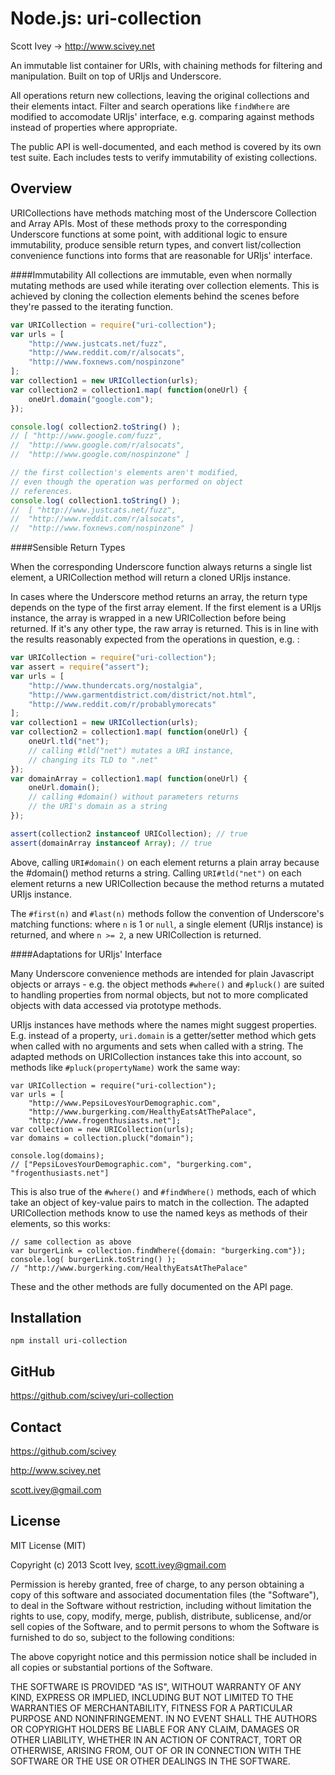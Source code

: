 
Node.js: uri-collection
=================
Scott Ivey -> http://www.scivey.net

An immutable list container for URIs, with chaining methods for filtering and manipulation.  Built on top of URIjs and Underscore.

All operations return new collections, leaving the original collections and their elements intact.  Filter and search operations like `findWhere` are modified to accomodate URIjs' interface, e.g. comparing against methods instead of properties where appropriate.

The public API is well-documented, and each method is covered by its own test suite.  Each includes tests to verify immutability of existing collections.


Overview
---------

URICollections have methods matching most of the Underscore Collection and Array APIs.  Most of these methods proxy to the corresponding Underscore functions at some point, with additional logic to ensure immutability, produce sensible return types, and convert list/collection convenience functions into forms that are reasonable for URIjs' interface.

####Immutability
All collections are immutable, even when normally mutating methods are used while iterating over collection elements.  This is achieved by cloning the collection elements behind the scenes before they're passed to the iterating function.

```javascript
var URICollection = require("uri-collection");
var urls = [
	"http://www.justcats.net/fuzz",
	"http://www.reddit.com/r/alsocats",
	"http://www.foxnews.com/nospinzone"
];
var collection1 = new URICollection(urls);
var collection2 = collection1.map( function(oneUrl) {
	oneUrl.domain("google.com");
});

console.log( collection2.toString() );
// [ "http://www.google.com/fuzz",
//	"http://www.google.com/r/alsocats",
//	"http://www.google.com/nospinzone" ]

// the first collection's elements aren't modified,
// even though the operation was performed on object 
// references.
console.log( collection1.toString() );
// 	[ "http://www.justcats.net/fuzz",
//	"http://www.reddit.com/r/alsocats",
//	"http://www.foxnews.com/nospinzone" ]
```

####Sensible Return Types

When the corresponding Underscore function always returns a single list element, a URICollection method will return a cloned URIjs instance.

In cases where the Underscore method returns an array, the return type depends on the type of the first array element.  If the first element is a URIjs instance, the array is wrapped in a new URICollection before being returned.  If it's any other type, the raw array is returned.  This is in line with the results reasonably expected from the operations in question, e.g. :

```javascript
var URICollection = require("uri-collection");
var assert = require("assert");
var urls = [
	"http://www.thundercats.org/nostalgia",
	"http://www.garmentdistrict.com/district/not.html",
	"http://www.reddit.com/r/probablymorecats"
];
var collection1 = new URICollection(urls);
var collection2 = collection1.map( function(oneUrl) {
	oneUrl.tld("net");
	// calling #tld("net") mutates a URI instance,
	// changing its TLD to ".net"
});
var domainArray = collection1.map( function(oneUrl) {
	oneUrl.domain();
	// calling #domain() without parameters returns
	// the URI's domain as a string
});

assert(collection2 instanceof URICollection); // true
assert(domainArray instanceof Array); // true

```
Above, calling `URI#domain()` on each element returns a plain array because the #domain() method returns a string.  Calling `URI#tld("net")` on each element returns a new URICollection because the method returns a mutated URIjs instance.

The `#first(n)` and `#last(n)` methods follow the convention of Underscore's matching functions: where `n` is 1 or `null`, a single element (URIjs instance) is returned, and where `n >= 2`, a new URICollection is returned.

####Adaptations for URIjs' Interface

Many Underscore convenience methods are intended for plain Javascript objects or arrays - e.g. the object methods `#where()` and `#pluck()` are suited to handling properties from normal objects, but not to more complicated objects with data accessed via prototype methods.

URIjs instances have methods where the names might suggest properties.  E.g. instead of a property, `uri.domain` is a getter/setter method which gets when called with no arguments and sets when called with a string.  The adapted methods on URICollection instances take this into account, so methods like `#pluck(propertyName)` work the same way:

```
var URICollection = require("uri-collection");
var urls = [
	"http://www.PepsiLovesYourDemographic.com",
	"http://www.burgerking.com/HealthyEatsAtThePalace",
	"http://www.frogenthusiasts.net"];
var collection = new URICollection(urls);
var domains = collection.pluck("domain");

console.log(domains);
// ["PepsiLovesYourDemographic.com", "burgerking.com", "frogenthusiasts.net"]
``` 

This is also true of the `#where()` and `#findWhere()` methods, each of which take an object of key-value pairs to match in the collection.  The adapted URICollection methods know to use the named keys as methods of their elements, so this works:
```
// same collection as above
var burgerLink = collection.findWhere({domain: "burgerking.com"});
console.log( burgerLink.toString() );
// "http://www.burgerking.com/HealthyEatsAtThePalace"
```

These and the other methods are fully documented on the API page.


Installation
------------

    npm install uri-collection


GitHub
------------
https://github.com/scivey/uri-collection


Contact
------------
https://github.com/scivey

http://www.scivey.net

scott.ivey@gmail.com

License
------------
MIT License (MIT)

Copyright (c) 2013 Scott Ivey, <scott.ivey@gmail.com>

Permission is hereby granted, free of charge, to any person obtaining a copy
of this software and associated documentation files (the "Software"), to deal
in the Software without restriction, including without limitation the rights
to use, copy, modify, merge, publish, distribute, sublicense, and/or sell
copies of the Software, and to permit persons to whom the Software is
furnished to do so, subject to the following conditions:

The above copyright notice and this permission notice shall be included in
all copies or substantial portions of the Software.

THE SOFTWARE IS PROVIDED "AS IS", WITHOUT WARRANTY OF ANY KIND, EXPRESS OR
IMPLIED, INCLUDING BUT NOT LIMITED TO THE WARRANTIES OF MERCHANTABILITY,
FITNESS FOR A PARTICULAR PURPOSE AND NONINFRINGEMENT. IN NO EVENT SHALL THE
AUTHORS OR COPYRIGHT HOLDERS BE LIABLE FOR ANY CLAIM, DAMAGES OR OTHER
LIABILITY, WHETHER IN AN ACTION OF CONTRACT, TORT OR OTHERWISE, ARISING FROM,
OUT OF OR IN CONNECTION WITH THE SOFTWARE OR THE USE OR OTHER DEALINGS IN
THE SOFTWARE.
